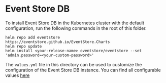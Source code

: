 # Event Store DB

To install Event Store DB in the Kubernetes cluster with the default configuration, run the following commands in the root of this folder.

```
helm repo add eventstore https://eventstore.github.io/EventStore.Charts
helm repo update
helm install <your-release-name> eventstore/eventstore --set 'admin.password=<your-custom-password>'
```

The `values.yml` file in this directory can be used to customize the configuration of the Event Store DB instance. You can find all configurable values [here](https://github.com/EventStore/EventStore.Charts/blob/master/stable/eventstore/README.md#configuration)